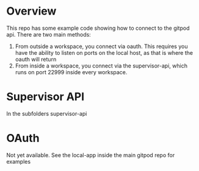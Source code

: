 # Overview

This repo has some example code showing how to connect to the gitpod api.
There are two main methods:

1. From outside a workspace, you connect via oauth. This requires you have the ability to listen on ports on the local host, as that is where the oauth will return
2. From inside a workspace, you connect via the supervisor-api, which runs on port 22999 inside every workspace.

# Supervisor API

In the subfolders supervisor-api

# OAuth

Not yet available. See the local-app inside the main gitpod repo for examples